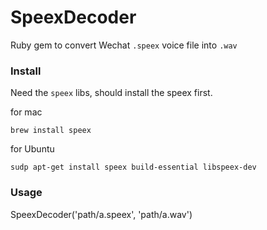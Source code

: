 # SpeexDecoder

Ruby gem to convert Wechat `.speex` voice file into `.wav`


### Install
Need the `speex` libs, should install the speex first.

for mac
```
brew install speex
```

for Ubuntu 
```
sudp apt-get install speex build-essential libspeex-dev
```

### Usage 
SpeexDecoder('path/a.speex', 'path/a.wav')
